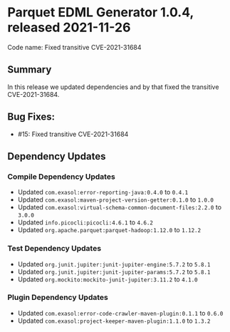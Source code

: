# Parquet EDML Generator 1.0.4, released 2021-11-26

Code name: Fixed transitive CVE-2021-31684

## Summary

In this release we updated dependencies and by that fixed the transitive CVE-2021-31684.

## Bug Fixes:

* #15: Fixed transitive CVE-2021-31684

## Dependency Updates

### Compile Dependency Updates

* Updated `com.exasol:error-reporting-java:0.4.0` to `0.4.1`
* Updated `com.exasol:maven-project-version-getter:0.1.0` to `1.0.0`
* Updated `com.exasol:virtual-schema-common-document-files:2.2.0` to `3.0.0`
* Updated `info.picocli:picocli:4.6.1` to `4.6.2`
* Updated `org.apache.parquet:parquet-hadoop:1.12.0` to `1.12.2`

### Test Dependency Updates

* Updated `org.junit.jupiter:junit-jupiter-engine:5.7.2` to `5.8.1`
* Updated `org.junit.jupiter:junit-jupiter-params:5.7.2` to `5.8.1`
* Updated `org.mockito:mockito-junit-jupiter:3.11.2` to `4.1.0`

### Plugin Dependency Updates

* Updated `com.exasol:error-code-crawler-maven-plugin:0.1.1` to `0.6.0`
* Updated `com.exasol:project-keeper-maven-plugin:1.1.0` to `1.3.2`
